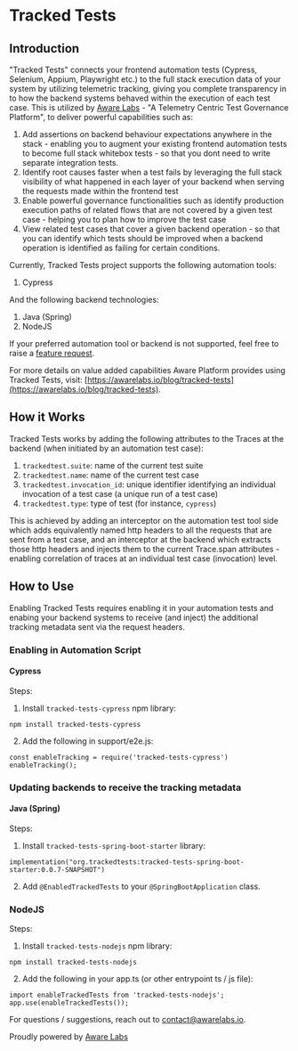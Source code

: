 # Tracked Tests

## Introduction

"Tracked Tests" connects your frontend automation tests (Cypress, Selenium, Appium, Playwright etc.) to the full stack execution data of your system by utilizing telemetric tracking, giving you complete transparency in to how the backend systems behaved within the execution of each test case. This is utilized by [Aware Labs](https://awarelabs.io) - "A Telemetry Centric Test Governance Platform", to deliver powerful capabilities such as:
1) Add assertions on backend behaviour expectations anywhere in the stack - enabling you to augment your existing frontend automation tests to become full stack whitebox tests - so that you dont need to write separate integration tests.
2) Identify root causes faster when a test fails by leveraging the full stack visibility of what happened in each layer of your backend when serving the requests made within the frontend test
3) Enable powerful governance functionalities such as identify production execution paths of related flows that are not covered by a given test case - helping you to plan how to improve the test case
4) View related test cases that cover a given backend operation - so that you can identify which tests should be improved when a backend operation is identified as failing for certain conditions.

Currently, Tracked Tests project supports the following automation tools:
1) Cypress

And the following backend technologies:
1) Java (Spring)
2) NodeJS

If your preferred automation tool or backend is not supported, feel free to raise a [feature request](https://github.com/awarelabshq/tracked-tests/issues/new).

For more details on value added capabilities Aware Platform provides using Tracked Tests, visit: [https://awarelabs.io/blog/tracked-tests](https://awarelabs.io/blog/tracked-tests).

## How it Works

Tracked Tests works by adding the following attributes to the Traces at the backend (when initiated by an automation test case):

1) `trackedtest.suite`: name of the current test suite
2) `trackedtest.name`: name of the current test case
3) `trackedtest.invocation_id`: unique identifier identifying an individual invocation of a test case (a unique run of a test case)
4) `trackedtest.type`: type of test (for instance, `cypress`)

This is achieved by adding an interceptor on the automation test tool side which adds equivalently named http headers to all the requests that are sent from a test case, and an interceptor at the backend which extracts those http headers and injects them to the current Trace.span attributes - enabling correlation of traces at an individual test case (invocation) level.

## How to Use

Enabling Tracked Tests requires enabling it in your automation tests and enabing your backend systems to receive (and inject) the additional tracking metadata sent via the request headers.

### Enabling in Automation Script

#### Cypress

Steps:

1) Install `tracked-tests-cypress` npm library:  

`npm install tracked-tests-cypress`  

  
2) Add the following in support/e2e.js:  

`const enableTracking = require('tracked-tests-cypress')  
enableTracking();`

  
### Updating backends to receive the tracking metadata

#### Java (Spring)

Steps:

1) Install `tracked-tests-spring-boot-starter` library:  

`implementation("org.trackedtests:tracked-tests-spring-boot-starter:0.0.7-SNAPSHOT")`

  
2) Add `@EnabledTrackedTests` to your `@SpringBootApplication` class.

### NodeJS

Steps:

1) Install `tracked-tests-nodejs` npm library:  

`npm install tracked-tests-nodejs`

  
2) Add the following in your app.ts (or other entrypoint ts / js file):  

`import enableTrackedTests from 'tracked-tests-nodejs';  
app.use(enableTrackedTests());`


For questions / suggestions, reach out to [contact@awarelabs.io](mailto:contact@awarelabs.io).

Proudly powered by [Aware Labs](https://awarelabs.io)
